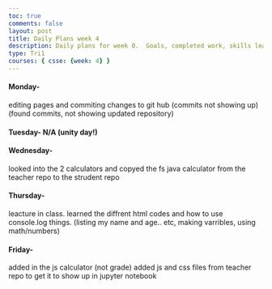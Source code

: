 ```yaml
---
toc: true
comments: false
layout: post
title: Daily Plans week 4
description: Daily plans for week 0.  Goals, completed work, skills learned
type: Tri1
courses: { csse: {week: 4} }
---
```


#### Monday- 
editing pages and commiting changes to git hub (commits not showing up) (found commits, not showing updated repository)


#### Tuesday- N/A (unity day!)

#### Wednesday-
looked into the 2 calculators and copyed the fs java calculator from the teacher repo to the strudent repo

#### Thursday-
leacture in class.  learned the diffrent html codes and how to use console.log things. (listing my name and age.. etc, making varribles, using math/numbers)

#### Friday- 
added in the js calculator (not grade) added js and css files from teacher repo to get it to show up in jupyter notebook